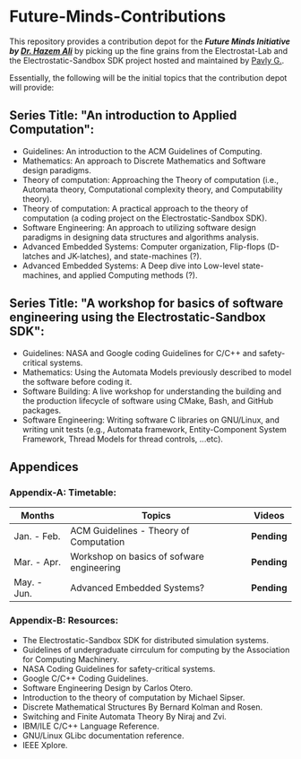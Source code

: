 # Future-Minds-Contributions

This repository provides a contribution depot for the **_Future Minds Initiative by [Dr. Hazem Ali](https://github.com/drhazemali)_** by picking up the fine grains from the Electrostat-Lab and the Electrostatic-Sandbox SDK project hosted and maintained by [Pavly G.](https://github.com/pavly-gerges).

Essentially, the following will be the initial topics that the contribution depot will provide: 
## Series Title: "An introduction to Applied Computation":
- Guidelines: An introduction to the ACM Guidelines of Computing.
- Mathematics: An approach to Discrete Mathematics and Software design paradigms.
- Theory of computation: Approaching the Theory of computation (i.e., Automata theory, Computational complexity theory, and Computability theory).
- Theory of computation: A practical approach to the theory of computation (a coding project on the Electrostatic-Sandbox SDK).
- Software Engineering: An approach to utilizing software design paradigms in designing data structures and algorithms analysis.
- Advanced Embedded Systems: Computer organization, Flip-flops (D-latches and JK-latches), and state-machines (?).
- Advanced Embedded Systems: A Deep dive into Low-level state-machines, and applied Computing methods (?).

## Series Title: "A workshop for basics of software engineering using the Electrostatic-Sandbox SDK":
- Guidelines: NASA and Google coding Guidelines for C/C++ and safety-critical systems.
- Mathematics: Using the Automata Models previously described to model the software before coding it.
- Software Building: A live workshop for understanding the building and the production lifecycle of software using CMake, Bash, and GitHub packages.
- Software Engineering: Writing software C libraries on GNU/Linux, and writing unit tests (e.g., Automata framework, Entity-Component System Framework, Thread Models for thread controls, ...etc).

## Appendices
### Appendix-A: Timetable:

| Months | Topics | Videos |
|--------|--------|--------|
| Jan. - Feb. | ACM Guidelines - Theory of Computation | **Pending** | 
| Mar. - Apr. | Workshop on basics of sofware engineering | **Pending** |
| May. - Jun. | Advanced Embedded Systems? | **Pending** |

### Appendix-B: Resources:
* The Electrostatic-Sandbox SDK for distributed simulation systems.
* Guidelines of undergraduate cirrculum for computing by the Association for Computing Machinery.
* NASA Coding Guidelines for safety-critical systems.
* Google C/C++ Coding Guidelines.
* Software Engineering Design by Carlos Otero.
* Introduction to the theory of computation by Michael Sipser.
* Discrete Mathematical Structures By Bernard Kolman and Rosen.
* Switching and Finite Automata Theory By Niraj and Zvi.
* IBM/ILE C/C++ Language Reference.
* GNU/Linux GLibc documentation reference.
* IEEE Xplore.
